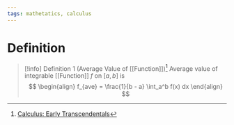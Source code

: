 ```yaml
---
tags: mathetatics, calculus
---
```


# Definition

> [!info] Definition 1 (Average Value of [[Function]])[^1]
> Average value of integrable [[Function]] $f$ on $[a, b]$ is
> $$
> \begin{align}
> f_{ave} = \frac{1}{b - a} \int_a^b f(x) dx
> \end{align}
> $$

[^1]: [Calculus: Early Transcendentals](zotero://open-pdf/library/items/EEFDQ9Y5?page=493)
